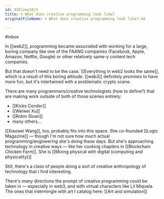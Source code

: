 ```yaml
---
id: d26lzwu34j5
title: ↯ What does creative programming look like?
originalFileName: ↯ What does creative programming look like?.md

---
```


#inbox

In [[web2]], programming became associated with working for a large, boring company like one of the FAANG companies (Facebook, Apple, Amazon, Netflix, Google) or other relatively same-y content tech companies.

But that doesn't need to be the case. [[Everything in web2 looks the same]], which is a result of this boring attitude. [[web3]] definitely promises to have more fun, but it's intertwined with a problematic crypto scene.

There are many programmers/creative technologists (how to define?) that are making work outside of both of those scenes entirely:

* [[Kicks Condor]]
* [[Weiwei Xu]]
* [[Robin Sloan]]
* many others...

[[Xiaowei Wang]], too, probably fits into this space. She co-founded [[Logic Magazine]] — though I'm not sure how much actual programming/engineering she's doing these days. But she's approaching technology in creative ways — like her cooking chapters in [[Blockchain Chicken Farm]]. She is [[Mixing physical with digital (computing and physicality)]]

Still, there's a class of people doing a sort of creative anthropology of technology that I find interesting.

There's *many* directions the prompt of creative programming could be taken in — especially in web3, and with virtual characters like Lil Miquela. The ones that intermingle with art I catalog here: [[Art and simulation]]
